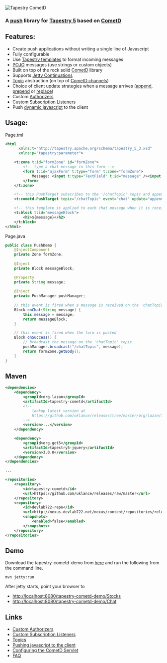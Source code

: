 ![Tapestry CometD](https://github.com/uklance/tapestry-cometd/raw/master/logo-m.jpg)

### A [push](http://en.wikipedia.org/wiki/Push_technology) library for [Tapestry 5](http://tapestry.apache.org/) based on [CometD](http://cometd.org/)

## Features:
* Create push applications without writing a single line of Javascript
* Fully configurable
* Use [Tapestry templates](http://tapestry.apache.org/component-templates.html) to format incoming messages
* [POJO](http://en.wikipedia.org/wiki/Plain_Old_Java_Object) messages (use strings or custom objects)
* Built on top of the rock solid [CometD](http://cometd.org/) library
* Supports [Jetty Continuations](http://wiki.eclipse.org/Jetty/Feature/Continuations)
* [Topic](https://github.com/uklance/tapestry-cometd/wiki/Topics) abstraction (on top of [CometD channels](http://cometd.org/documentation/cometd-java/server/channel))
* Choice of client update strategies when a message arrives ([append](http://api.jquery.com/append/), [prepend](http://api.jquery.com/prepend/) or [replace](http://api.jquery.com/html/))
* Custom [Authorizers](https://github.com/uklance/tapestry-cometd/wiki/Custom-Authorizers)
* Custom [Subscription Listeners](https://github.com/uklance/tapestry-cometd/wiki/Custom-Subscription-Listeners)
* Push [dynamic javascript](https://github.com/uklance/tapestry-cometd/wiki/Pushing-javascript-to-the-client) to the client

## Usage:

Page.tml
```xml
<html 
      xmlns:t="http://tapestry.apache.org/schema/tapestry_5_3.xsd"
      xmlns:p="tapestry:parameter">

	<t:zone t:id="formZone" id="formZone">
		<!-- type a chat message in this form -->
		<form t:id="ajaxForm" t:type="form" t:zone="formZone">
			Message: <input t:type="TextField" t:id="message" /><input type="submit" value="Send"/>
		</form>
	</t:zone>

	<!-- this PushTarget subscribes to the '/chatTopic' topic and appends received messages to itself -->
	<t:cometd.PushTarget topic="/chatTopic" event="chat" update="append" />

	<!-- this template is applied to each chat message when it is received -->
	<t:block t:id="messageBlock">
		<h2>${message}</h2>
	</t:block>
</html>
```

Page.java

```java
public class PushDemo {
    @InjectComponent
	private Zone formZone;
	
	@Inject
	private Block messageBlock;

	@Property
	private String message;
	
	@Inject
	private PushManager pushManager;
	
	// this event is fired when a message is received on the 'chatTopic' topic
	Block onChat(String message) {
		this.message = message;
		return messageBlock;
	}

	// this event is fired when the form is posted
	Block onSuccess() {
		// broadcast the message on the 'chatTopic' topic
		pushManager.broadcast("/chatTopic", message);
		return formZone.getBody();
	}
}
```

## Maven
```xml
<dependencies>
	<dependency>
		<groupId>org.lazan</groupId>
		<artifactId>tapestry-cometd</artifactId>
		<!-- 
			lookup latest version at 
			https://github.com/uklance/releases/tree/master/org/lazan/tapestry-cometd 
		-->
		<version>...</version> 
	</dependency>

	<dependency>
		<groupId>org.got5</groupId>
		<artifactId>tapestry5-jquery</artifactId>
		<version>3.0.0</version>
	</dependency>
</dependencies>

...

<repositories>
	<repository>
		<id>tapestry-cometd</id>
		<url>https://github.com/uklance/releases/raw/master</url>
	</repository>
	<repository>
		<id>devlab722-repo</id>
		<url>http://nexus.devlab722.net/nexus/content/repositories/releases</url>
		<snapshots>
			<enabled>false</enabled>
		</snapshots>
	</repository>
</repositories>
```

## Demo

Download the tapestry-cometd-demo from [here](https://github.com/uklance/tapestry-cometd-demo) and run the 
following from the command line.
```
mvn jetty:run
```
After jetty starts, point your browser to 
* [http://localhost:8080/tapestry-cometd-demo/Stocks](http://localhost:8080/tapestry-cometd-demo/Stocks)
* [http://localhost:8080/tapestry-cometd-demo/Chat](http://localhost:8080/tapestry-cometd-demo/Chat)

## Links
* [Custom Authorizers](https://github.com/uklance/tapestry-cometd/wiki/Custom-Authorizers)
* [Custom Subscription Listeners](https://github.com/uklance/tapestry-cometd/wiki/Custom-Subscription-Listeners)
* [Topics](https://github.com/uklance/tapestry-cometd/wiki/Topics)
* [Pushing javascript to the client](https://github.com/uklance/tapestry-cometd/wiki/Pushing-javascript-to-the-client)
* [Configuring the CometD Servlet](https://github.com/uklance/tapestry-cometd/wiki/Configuring-the-CometD-Servlet)
* [FAQ](https://github.com/uklance/tapestry-cometd/wiki/FAQ)
